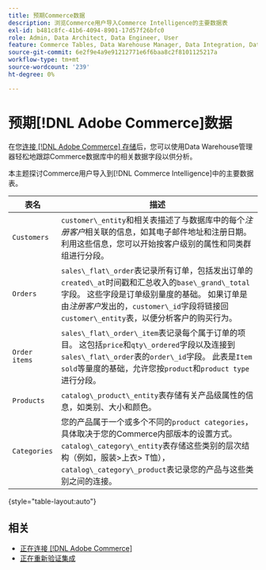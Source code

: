 ```yaml
---
title: 预期Commerce数据
description: 浏览Commerce用户导入Commerce Intelligence的主要数据表
exl-id: b481c8fc-41b6-4094-8901-17d57f26bfc0
role: Admin, Data Architect, Data Engineer, User
feature: Commerce Tables, Data Warehouse Manager, Data Integration, Data Import/Export
source-git-commit: 6e2f9e4a9e91212771e6f6baa8c2f8101125217a
workflow-type: tm+mt
source-wordcount: '239'
ht-degree: 0%

---
```


# 预期[!DNL Adobe Commerce]数据

在您[连接 [!DNL Adobe Commerce] 存储](../../../data-analyst/importing-data/integrations/magento.md)后，您可以使用Data Warehouse管理器轻松地跟踪Commerce数据库中的相关数据字段以供分析。

本主题探讨Commerce用户导入到[!DNL Commerce Intelligence]中的主要数据表。

| **表名** | **描述** |
|-----|-----|
| `Customers` | `customer\_entity`和相关表描述了与数据库中的每个&#x200B;*注册客户*&#x200B;相关联的信息，如其电子邮件地址和注册日期。 利用这些信息，您可以开始按客户级别的属性和同类群组进行分段。 |
| `Orders` | `sales\_flat\_order`表记录所有订单，包括发出订单的`created\_at`时间戳和汇总收入的`base\_grand\_total`字段。 这些字段是订单级别量度的基础。 如果订单是由&#x200B;*注册客户*&#x200B;发出的，`customer\_id`字段将链接回`customer\_entity`表，以便分析客户的购买行为。 |
| `Order items` | `sales\_flat\_order\_item`表记录每个属于订单的项目。 这包括`price`和`qty\_ordered`字段以及连接到`sales\_flat\_order`表的`order\_id`字段。 此表是`Item sold`等量度的基础，允许您按`product`和`product type`进行分段。 |
| `Products` | `catalog\_product\_entity`表存储有关产品级属性的信息，如类别、大小和颜色。 |
| `Categories` | 您的产品属于一个或多个不同的`product categories`，具体取决于您的Commerce内部版本的设置方式。 `catalog\_category\_entity`表存储这些类别的层次结构（例如，服装>上衣> T恤），`catalog\_category\_product`表记录您的产品与这些类别之间的连接。 |

{style="table-layout:auto"}

## 相关

* [正在连接 [!DNL Adobe Commerce]](../integrations/magento.md)
* [正在重新验证集成](https://experienceleague.adobe.com/docs/commerce-knowledge-base/kb/how-to/mbi-reauthenticating-integrations.html)
